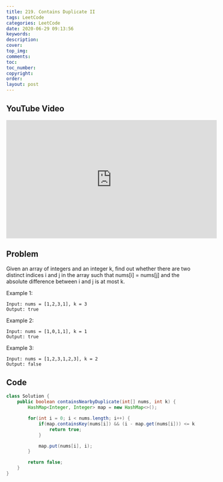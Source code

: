 ```yaml
---
title: 219. Contains Duplicate II
tags: LeetCode
categories: LeetCode
date: 2020-06-29 09:13:56
keywords:
description:
cover:
top_img:
comments:
toc:
toc_number:
copyright:
order:
layout: post
---
```


## YouTube Video

<iframe width="560" height="315" src="https://www.youtube.com/embed/BiQ1twbSQiY" frameborder="0" allow="accelerometer; autoplay; encrypted-media; gyroscope; picture-in-picture" allowfullscreen></iframe>

## Problem

Given an array of integers and an integer k, find out whether there are two distinct indices i and j in the array such that nums[i] = nums[j] and the absolute difference between i and j is at most k.

Example 1:

```
Input: nums = [1,2,3,1], k = 3
Output: true
```

Example 2:

```
Input: nums = [1,0,1,1], k = 1
Output: true
```

Example 3:

```
Input: nums = [1,2,3,1,2,3], k = 2
Output: false
```

## Code

```java
class Solution {
    public boolean containsNearbyDuplicate(int[] nums, int k) {
        HashMap<Integer, Integer> map = new HashMap<>();

        for(int i = 0; i < nums.length; i++) {
            if(map.containsKey(nums[i]) && (i - map.get(nums[i])) <= k){
                return true;
            }

            map.put(nums[i], i);
        }

        return false;
    }
}
```
